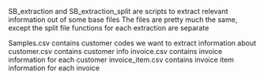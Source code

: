 SB_extraction and SB_extraction_split are scripts to extract relevant information out of some base files
The files are pretty much the same, except the split file functions for each extraction are separate 

Samples.csv contains customer codes we want to extract information about
customer.csv contains customer info
invoice.csv contains invoice information for each customer
invoice_item.csv contains invoice item information for each invoice
